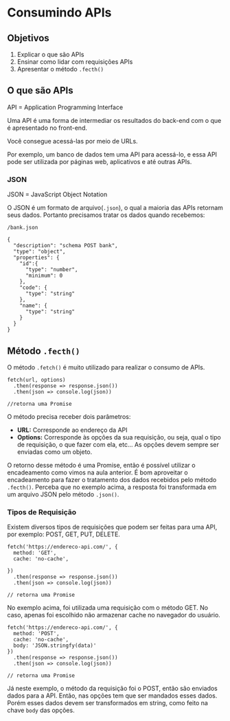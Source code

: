 # Consumindo APIs

## Objetivos

 1. Explicar o que são APIs
 2. Ensinar como lidar com requisições APIs
 3. Apresentar o método ```.fecth()```

## O que são APIs

API = Application Programming Interface

Uma API é uma forma de intermediar os resultados do back-end com o que é apresentado no front-end.

Você consegue acessá-las por meio de URLs.

Por exemplo, um banco de dados tem uma API para acessá-lo, e essa API pode ser utilizada por páginas web, aplicativos e até outras APIs.

### JSON

JSON = JavaScript Object Notation

O JSON é um formato de arquivo(```.json```), o qual a maioria das APIs retornam seus dados. Portanto precisamos tratar os dados quando recebemos:

```
/bank.json

{
  "description": "schema POST bank",
  "type": "object",
  "properties": {
    "id":{
      "type": "number",
      "minimum": 0
    },
    "code": {
      "type": "string"
    },
    "name": {
      "type": "string"
    }
  }
}
```

## Método ```.fecth()```

O método ```.fetch()``` é muito utilizado para realizar o consumo de APIs.

```
fetch(url, options)
  .then(response => response.json())
  .then(json => console.log(json))

//retorna uma Promise
```

O método precisa receber dois parâmetros:
 - **URL:** Corresponde ao endereço da API
 - **Options:** Corresponde às opções da sua requisição, ou seja, qual o tipo de requisição, o que fazer com ela, etc... As opções devem sempre ser enviadas como um objeto.

O retorno desse método é uma Promise, então é possível utilizar o encadeamento como vimos na aula anterior. 
É bom aproveitar o encadeamento para fazer o tratamento dos dados recebidos pelo método ```.fecth()```. Perceba que no exemplo acima, a resposta foi transformada em um arquivo JSON pelo método ```.json()```.

### Tipos de Requisição

Existem diversos tipos de requisições que podem ser feitas para uma API, por exemplo: POST, GET, PUT, DELETE.

```
fetch('https://endereco-api.com/', {
  method: 'GET',
  cache: 'no-cache',

})
  .then(response => response.json())
  .then(json => console.log(json))

// retorna uma Promise
```

No exemplo acima, foi utilizada uma requisição com o método GET. No caso, apenas foi escolhido não armazenar cache no navegador do usuário.

```
fetch('https://endereco-api.com/', {
  method: 'POST',
  cache: 'no-cache',
  body: 'JSON.stringfy(data)'
})
  .then(response => response.json())
  .then(json => console.log(json))

// retorna uma Promise
```

Já neste exemplo, o método da requisição foi o POST, então são enviados dados para a API. Então, nas opções tem que ser mandados esses dados. Porém esses dados devem ser transformados em string, como feito na chave ```body``` das opções.